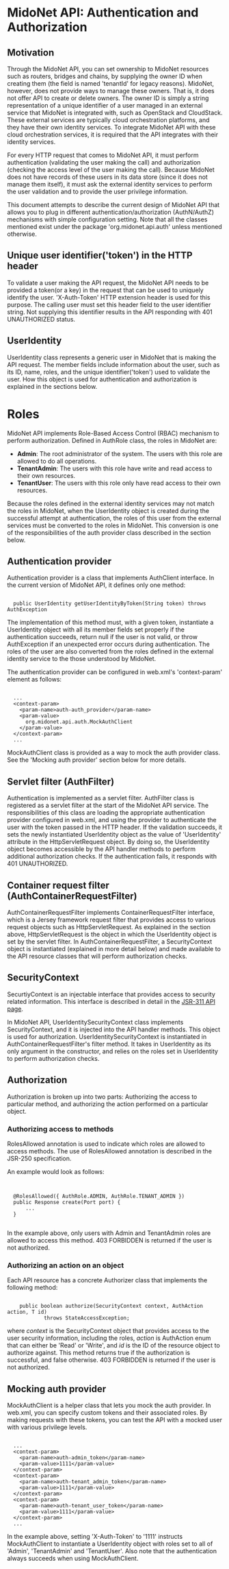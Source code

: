 # MidoNet API: Authentication and Authorization

## Motivation

Through the MidoNet API, you can set ownership to MidoNet resources such as
routers, bridges and chains, by supplying the owner ID when creating them (the
field is named 'tenantId' for legacy reasons).  MidoNet, however, does not
provide ways to manage these owners.  That is, it does not offer API to create
or delete owners.  The owner ID is simply a string representation of a unique
identifier of a user managed in an external service that MidoNet is integrated
with, such as OpenStack and CloudStack.  These external services are typically
cloud orchestration platforms, and they have their own identity services.
To integrate MidoNet API with these cloud orchestration services, it is
required that the API integrates with their identity services.

For every HTTP request that comes to MidoNet API, it must perform authentication
(validating the user making the call) and authorization (checking the access
level of the user making the call).  Because MidoNet does not have records of
these users in its data store (since it does not manage them itself), it must
ask the external identity services to perform the user validation and to provide
the user privilege information.

This document attempts to describe the current design of MidoNet API that allows
you to plug in different authentication/authorization (AuthN/AuthZ) mechanisms
with simple configuration setting.  Note that all the classes mentioned exist
under the package 'org.midonet.api.auth' unless mentioned
otherwise.


## Unique user identifier('token') in the HTTP header

To validate a user making the API request, the MidoNet API needs to be provided
a token(or a key) in the request that can be used to uniquely identify the user.
'X-Auth-Token' HTTP extension header is used for this purpose.  The calling user
must set this header field to the user identifier string.  Not supplying this
identifier results in the API responding with 401 UNAUTHORIZED status.

## UserIdentity

UserIdentity class represents a generic user in MidoNet that is making the API
request.  The member fields include information about the user, such as its ID,
name, roles, and the unique identifier('token') used to validate the user.  How
this object is used for authentication and authorization is explained in the
sections below.

# Roles

MidoNet API implements Role-Based Access Control (RBAC) mechanism to perform
authorization. Defined in AuthRole class, the roles in MidoNet are:

 * <b>Admin</b>:  The root administrator of the system.  The users with this
 role are allowed to do all operations.
 * <b>TenantAdmin</b>: The users with this role have write and read access to
 their own resources.
 * <b>TenantUser</b>: The users with this role only have read access to their
 own resources.

Because the roles defined in the external identity services may not match the
roles in MidoNet, when the UserIdentity object is created during the
successful attempt at authentication, the roles of this user from the external
services must be converted to the roles in MidoNet.  This conversion is one of
the responsibilities of the auth provider class described in the section below.

## Authentication provider

Authentication provider is a class that implements AuthClient interface.  In
the current version of MidoNet API, it defines only one method:

<pre><code>
  public UserIdentity getUserIdentityByToken(String token) throws AuthException
</code></pre>

The implementation of this method must, with a given token, instantiate a
UserIdentity object with all its member fields set properly if the
authentication succeeds, return null if the user is not valid, or throw
AuthException if an unexpected error occurs during authentication.  The roles of
the user are also converted from the roles defined in the external identity
service to the those understood by MidoNet.

The authentication provider can be configured in web.xml's 'context-param'
element as follows:

<pre><code>
  ...
  &lt;context-param&gt;
    &lt;param-name>auth-auth_provider&lt;/param-name&gt;
    &lt;param-value&gt;
      org.midonet.api.auth.MockAuthClient
    &lt;/param-value&gt;
  &lt;/context-param&gt;
  ...
</code></pre>

MockAuthClient class is provided as a way to mock the auth provider class.  See
the 'Mocking auth provider' section below for more details.

## Servlet filter (AuthFilter)

Authentication is implemented as a servlet filter.  AuthFilter class is
registered as a servlet filter at the start of the MidoNet API service.  The
responsibilities of this class are loading the appropriate authentication
provider configured in web.xml, and using the provider to authenticate the user
with the token passed in the HTTP header.  If the validation succeeds, it sets
the newly instantiated UserIdentity object as the value of 'UserIdentity'
attribute in the HttpServletRequest object.  By doing so, the UserIdentity
object becomes accessible by the API handler methods to perform additional
authorization checks.  If the authentication fails, it responds with 401
UNAUTHORIZED.

## Container request filter (AuthContainerRequestFilter)

AuthContainerRequestFilter implements ContainerRequestFilter interface, which
is a Jersey framework request filter that provides access to various request
objects such as HttpServletRequest.  As explained in the section above,
HttpServletRequest is the object in which the UserIdentity object is set by the
servlet filter.  In AuthContainerRequestFilter, a SecurityContext object is
instantiated (explained in more detail below) and made available to the API
resource classes that will perform authorization checks.

## SecurityContext

SecurtiyContext is an injectable interface that provides access to security
related information.  This interface is described in detail in the
[JSR-311 API page](http://jsr311.java.net/nonav/javadoc/javax/ws/rs/core/SecurityContext.html).

In MidoNet API, UserIdentitySecurityContext class implements SecurityContext,
and it is injected into the API handler methods.  This object is used for
authorization.  UserIdentitySecurityContext is instantiated in
AuthContainerRequestFilter's filter method.  It takes in UserIdentity as its
only argument in the constructor, and relies on the roles set in UserIdentity
to perform authorization checks.

## Authorization

Authorization is broken up into two parts:  Authorizing the access to particular
method, and authorizing the action performed on a particular object.

### Authorizing access to methods

RolesAllowed annotation is used to indicate which roles are allowed to access
methods.  The use of RolesAllowed annotation is described in the JSR-250
specification.

An example would look as follows:

<pre><code>

  @RolesAllowed({ AuthRole.ADMIN, AuthRole.TENANT_ADMIN })
  public Response create(Port port) {
      ...
  }

</code></pre>

In the example above, only users with Admin and TenantAdmin roles are allowed
to access this method.  403 FORBIDDEN is returned if the user is not authorized.

### Authorizing an action on an object

Each API resource has a concrete Authorizer<T> class that implements the
following method:

<pre><code>
    public boolean authorize(SecurityContext context, AuthAction action, T id)
            throws StateAccessException;
</code></pre>

where <i>context</i> is the SecurityContext object that provides access to the
user security information, including the roles, <i>action</i> is AuthAction enum
that can either be 'Read' or 'Write', and <i>id</i> is the ID of the resource
object to authorize against.  This method returns true if the authorization is
successful, and false otherwise.  403 FORBIDDEN is returned if the user is not
authorized.

## Mocking auth provider

MockAuthClient is a helper class that lets you mock the auth provider.  In
web.xml, you can specify custom tokens and their associated roles.  By making
requests with these tokens, you can test the API with a mocked user with various
privilege levels.

<pre><code>
  ...
  &lt;context-param&gt;
    &lt;param-name&gt;auth-admin_token&lt;/param-name&gt;
    &lt;param-value&gt;1111&lt;/param-value&gt;
  &lt;/context-param&gt;
  &lt;context-param&gt;
    &lt;param-name&gt;auth-tenant_admin_token&lt;/param-name&gt;
    &lt;param-value&gt;1111&lt;/param-value&gt;
  &lt;/context-param&gt;
  &lt;context-param&gt;
    &lt;param-name&gt;auth-tenant_user_token&lt;/param-name&gt;
    &lt;param-value&gt;1111&lt;/param-value&gt;
  &lt;/context-param&gt;
  ...
</code></pre>

In the example above, setting 'X-Auth-Token' to '1111' instructs MockAuthClient
to instantiate a UserIdentity object with roles set to all of 'Admin',
'TenantAdmin' and 'TenantUser'.  Also note that the authentication always
succeeds when using MockAuthClient.
